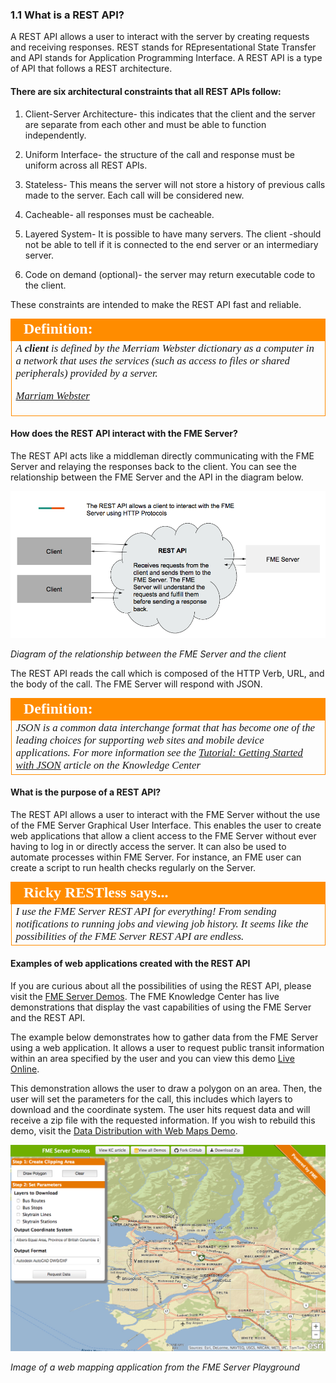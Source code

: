 ### 1.1 What is a REST API?

A REST API allows a user to interact with the server by creating
requests and receiving responses. REST stands for REpresentational State
Transfer and API stands for Application Programming Interface. A REST
API is a type of API that follows a REST architecture.

#### There are six architectural constraints that all REST APIs follow:

1.  Client-Server Architecture- this indicates that the client and the
   server are separate from each other and must be able to function independently.

2.  Uniform Interface- the structure of the call and response must be
    uniform across all REST APIs.

3.  Stateless- This means the server will not store a history of
    previous calls made to the server. Each call will be considered  new.

4.  Cacheable- all responses must be cacheable.

5.  Layered System- It is possible to have many servers. The client
    -should not be able to tell if it is connected to the end server or an intermediary server.

6.  Code on demand (optional)- the server may return executable code to
   the client.

These constraints are intended to make the REST API fast and reliable.

<!--Tip Section-->

<table style="border-spacing: 0px">
<tr>
<td style="vertical-align:middle;background-color:darkorange;border: 2px solid darkorange">
<i class="fa fa-info-circle fa-lg fa-pull-left fa-fw" style="color:white;padding-right: 12px;vertical-align:text-top"></i>
<span style="color:white;font-size:x-large;font-weight: bold;font-family:serif">Definition: </span>
</td>
</tr>

<tr>
<td style="border: 1px solid darkorange">
<span style="font-family:serif; font-style:italic; font-size:larger">
A <b>client</b> is defined by the Merriam Webster dictionary as a computer in a network that uses the services (such as access to files or shared peripherals) provided by a server.

<a href=”https://www.merriam-webster.com/dictionary/client>Marriam Webster</a>
</span>
</td>
</tr>
</table>

#### How does the REST API interact with the FME Server?

The REST API acts like a middleman directly communicating with the FME
Server and relaying the responses back to the client. You can see the
relationship between the FME Server and the API in the diagram below.

![](./Images/image1.1.2.REST.png)

*Diagram of the relationship between the FME Server and the
client*

The REST API reads the call which is composed of the HTTP Verb, URL, and
the body of the call. The FME Server will respond with JSON.

<!--Definition Section-->

<table style="border-spacing: 0px">
<tr>
<td style="vertical-align:middle;background-color:darkorange;border: 2px solid darkorange">
<i class="fa fa-info-circle fa-lg fa-pull-left fa-fw" style="color:white;padding-right: 12px;vertical-align:text-top"></i>
<span style="color:white;font-size:x-large;font-weight: bold;font-family:serif">Definition:</span>
</td>
</tr>

<tr>
<td style="border: 1px solid darkorange">
<span style="font-family:serif; font-style:italic; font-size:larger">
JSON is a common data interchange format that has become one of the leading choices for supporting web sites and mobile device applications. For more information see the <a href=”https://knowledge.safe.com/articles/39188/tutorial-getting-started-with-json.html>Tutorial: Getting Started with JSON</a> article on the Knowledge Center

</span>
</td>
</tr>
</table>


#### What is the purpose of a REST API?

The REST API allows a user to interact with the FME Server without the
use of the FME Server Graphical User Interface. This enables the user to
create web applications that allow a client access to the FME Server
without ever having to log in or directly access the server. It can also
be used to automate processes within FME Server. For instance, an FME
user can create a script to run health checks regularly on the Server.

<table style="border-spacing: 0px">
<tr>
<td style="vertical-align:middle;background-color:darkorange;border: 2px solid darkorange">
<i class="fa fa-quote-left fa-lg fa-pull-left fa-fw" style="color:white;padding-right: 12px;vertical-align:text-top"></i>
<span style="color:white;font-size:x-large;font-weight: bold;font-family:serif">Ricky RESTless says...</span>
</td>
</tr>

<tr>
<td style="border: 1px solid darkorange">
<span style="font-family:serif; font-style:italic; font-size:larger">
I use the FME Server REST API for everything! From sending notifications to running jobs and viewing job history. It seems like the possibilities of the FME Server REST API are endless.

</span>
</td>
</tr>
</table>

#### Examples of web applications created with the REST API

If you are curious about all the possibilities of using the REST API,
please visit the
[FME Server Demos](https://knowledge.safe.com/page/demos).
The FME Knowledge Center has live demonstrations that display the vast
capabilities of using the FME Server and the REST API.

The example below demonstrates how to gather data from the FME Server
using a web application. It allows a user to request
public transit information within an area specified by the user and you
can view this demo
[Live Online](http://demos.fmeserver.com/datadistribution-webmap/index.html?map=arcgis).

This demonstration allows the user to draw a polygon on an area. Then,
the user will set the parameters for the call, this includes which
layers to download and the coordinate system. The user hits request data
and will receive a zip file with the requested information. If you wish to rebuild this demo, visit the [Data Distribution with Web Maps Demo](https://knowledge.safe.com/articles/1117/data-distribution-with-web-maps.html).

![](./Images/image1.1.1WebApp.png)

*Image of a web mapping application from the FME Server
Playground*
